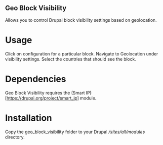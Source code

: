 Geo Block Visibility
--------------------

Allows you to control Drupal block visibility settings based on geolocation.

Usage
=====

Click on configuration for a particular block. Navigate to Geolocation under visibility settings. Select the countries that should see the block.

Dependencies
============

Geo Block Visibility requires the (Smart IP)[https://drupal.org/project/smart_ip] module.

Installation
============

Copy the geo_block_visibility folder to your Drupal */sites/all/modules* directory.